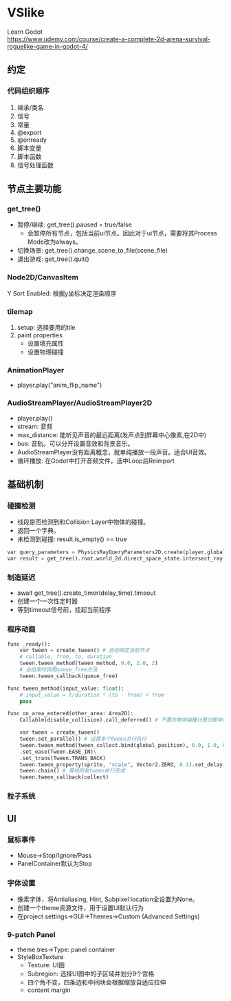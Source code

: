 # VSlike
Learn Godot  
https://www.udemy.com/course/create-a-complete-2d-arena-survival-roguelike-game-in-godot-4/

## 约定

### 代码组织顺序
1. 继承/类名
2. 信号
3. 常量
4. @export
5. @onready
6. 脚本变量
6. 脚本函数
7. 信号处理函数


## 节点主要功能

### get_tree()
- 暂停/继续: get_tree().paused = true/false
    - 会暂停所有节点，包括当前ui节点。因此对于ui节点，需要将其Process Mode改为always。
- 切换场景: get_tree().change_scene_to_file(scene_file)
- 退出游戏: get_tree().quit()

### Node2D/CanvasItem
Y Sort Enabled: 根据y坐标决定渲染顺序

### tilemap
1. setup: 选择要用的tile
2. paint properties
    - 设置填充属性
    - 设置物理碰撞

### AnimationPlayer
- player.play("anim_flip_name")

### AudioStreamPlayer/AudioStreamPlayer2D
- player.play()
- stream: 音频
- max_distance: 能听见声音的最远距离(发声点到屏幕中心像素,在2D中)
- bus: 音轨。可以分开设置音效和背景音乐。
- AudioStreamPlayer没有距离概念，就单纯播放一段声音。适合UI音效。
- 循环播放: 在Godot中打开音频文件，选中Loop后Reimport

## 基础机制

### 碰撞检测
- 线段是否检测到和Collision Layer中物体的碰撞。
- 返回一个字典。
- 未检测到碰撞: result.is_empty() == true
```python
var query_parameters = PhysicsRayQueryParameters2D.create(player.global_position, spawn_position, 1)
var result = get_tree().root.world_2d.direct_space_state.intersect_ray(query_parameters)
```

### 制造延迟
- await get_tree().create_timer(delay_time).timeout
- 创建一个一次性定时器
- 等到timeout信号前，挂起当前程序

### 程序动画
```python
func _ready():
    var tween = create_tween() # 自动绑定当前节点
    # callable, from, to, duration
    tween.tween_method(tween_method, 0.0, 2.0, 2)
    # 在结束时调用queue_free方法
    tween.tween_callback(queue_free)

func tween_method(input_value: float):
    # input_value = t/duration * (to - from) + from
    pass

func on_area_entered(other_area: Area2D):
    Callable(disable_collision).call_deferred() # 不要在物体碰撞计算过程中改变Collision的属性

    var tween = create_tween()
    tween.set_parallel() # 设置多个tween并行执行
    tween.tween_method(tween_collect.bind(global_position), 0.0, 1.0, 0.5)\
    .set_ease(Tween.EASE_IN)\
    .set_trans(Tween.TRANS_BACK)
    tween.tween_property(sprite, "scale", Vector2.ZERO, 0.1).set_delay(0.4)
    tween.chain() # 等待所有tween执行完成
    tween.tween_callback(collect)
```

### 粒子系统

## UI

### 鼠标事件
- Mouse->Stop/Ignore/Pass
- PanelContainer默认为Stop

### 字体设置
- 像素字体，将Antialiasing, Hint, Subpixel location全设置为None。
- 创建一个theme资源文件，用于设置UI默认行为
- 在project settings->GUI->Themes->Custom (Advanced Settings)

### 9-patch Panel
- theme.tres->Type: panel container
- StyleBoxTexture
    - Texture: UI图
    - Subregion: 选择UI图中的子区域并划分9个宫格
    - 四个角不变，四条边和中间块会根据缩放自适应拉伸
    - content margin
